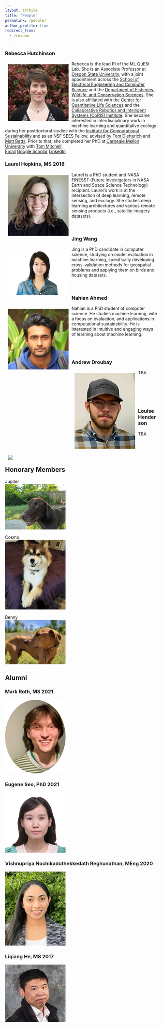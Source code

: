 ```yaml
---
layout: archive
title: "People"
permalink: /people/
author_profile: true
redirect_from:
  - /resume
---
```

  
### Rebecca Hutchinson
<div style="text-align: left">
<img style="float: left; padding: 10px 10px 10px 10px;" src="../images/profiles/HutchinsonPhoto.jpg" width=200>
Rebecca is the lead PI of the ML QuESt Lab. 
She is an Associate Professor at <a href="https://oregonstate.edu">Oregon State University</a>, with a joint appointment across the <a href="https://engineering.oregonstate.edu/EECS">School of Electrical Engineering and Computer Science</a> and the <a href="https://fwcs.oregonstate.edu/">Department of Fisheries, Wildlife, and Conservation Sciences</a>. 
She is also affiliated with the <a href="https://cqls.oregonstate.edu/">Center for Quantitative Life Sciences</a> and the <a href="https://engineering.oregonstate.edu/CoRIS">Collaborative Robotics and Intelligent Systems (CoRIS) Institute</a>. 
She became interested in interdisciplinary work in machine learning and quantitative ecology during her postdoctoral studies with the <a href="https://computational-sustainability.cis.cornell.edu/">Institute for Computational Sustainability</a> and as an NSF SEES Fellow, advised by <a href="https://web.engr.oregonstate.edu/~tgd/">Tom Dietterich</a> and <a href="https://flel.forestry.oregonstate.edu/">Matt Betts</a>. 
Prior to that, she completed her PhD at <a href="https://csd.cmu.edu/">Carnegie Mellon University</a> with <a href="http://www.cs.cmu.edu/~tom/">Tom Mitchell</a>.<br>
<a href="mailto:rah@oregonstate.edu">Email</a> <a href="https://scholar.google.com/citations?user=1pnbx9QAAAAJ&hl=en">Google Scholar</a> <a href="https://www.linkedin.com/in/rebecca-hutchinson-56567753/">LinkedIn</a> 
</div>
  
### Laurel Hopkins, MS 2018
<div style="text-align: left">
<img style="float: left; padding: 10px 10px 10px 10px;" src="../images/profiles/laurel.png" width="200">
Laurel is a PhD student and NASA FINESST (Future Investigators in NASA Earth and Space Science Technology) recipient. Laurel's work is at the intersection of deep learning, remote sensing, and ecology. She studies deep learning architectures and various remote sensing products (i.e., satellite imagery datasets).
</div>
<br>
<br>

### Jing Wang
<div style="text-align: left">
<img style="float: left; padding: 10px 10px 10px 10px;" src="../images/profiles/wangjing.jpg" width="200">
Jing is a PhD candidate in computer science, studying on model evaluation in machine learning, specifically developing cross-validation methods for geospatial problems and applying them on birds and housing datasets.
</div>
<br>
<br>

### Nahian Ahmed
<div style="text-align: left">
<img style="float: left; padding: 10px 10px 10px 10px;" src="../images/profiles/nahian.jpeg" width="200">
Nahian is a PhD student of computer science. He studies machine learning, with a focus on evaluation, and applications in computational sustainability. He is interested in intuitive and engaging ways of learning about machine learning.
</div>
<br>
<br>
<br>

### Andrew Droubay
<div style="text-align: left">
<img style="float: left; padding: 10px 10px 10px 10px;" src="../images/profiles/andrew.png" width="200">
TBA
</div>
<br>
<br>
<br>
<br>
<br>

### Louise Henderson
<div style="text-align: left">
<img style="float: left; padding: 10px 10px 10px 10px;" src="../images/bio-photo.jpg" width="200">
TBA
</div>
<br>
<br>
<br>
<br>


## Honorary Members
Jupiter<br>
<img src="../images/profiles/jupiter.png" width="200"> 

Cosmo<br>
<img src="../images/profiles/Cosmo.jpg" width="200">

Benny<br>
<img src="../images/profiles/Benny.jpg" width="200">


## Alumni

### Mark Roth, MS 2021
<img src="../images/profiles/MR.png" width="200">

### Eugene Seo, PhD 2021
<img src="../images/profiles/ES.png" width="200">

### Vishnupriya Nochikaduthekkedath Reghunathan, MEng 2020
<img src="../images/profiles/VNR.png" width="200">

### Liqiang He, MS 2017
<img src="../images/profiles/LHe.png" width="200">

